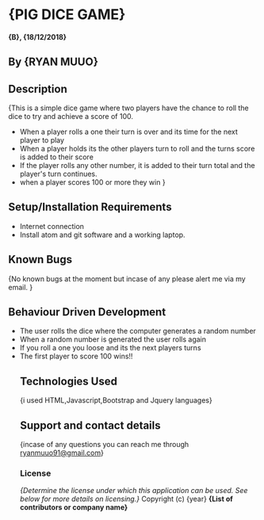 # {PIG DICE GAME}

#### {B}, {18/12/2018}

## By **{RYAN MUUO}**

## Description

{This is a simple dice game where two players have the chance to roll the dice to try and achieve a score of 100.

-   When a player rolls a one their turn is over and its time for the next player to play
-   When a player holds its the other players turn to roll and the turns score is added to their score
-   If the player rolls any other number, it is added to their turn total and the player's turn continues.
-   when a player scores 100 or more they win }

## Setup/Installation Requirements

-   Internet connection
-   Install atom and git software and a working laptop.

## Known Bugs

{No known bugs at the moment but incase of any please alert me via my email. }

## Behaviour Driven Development

-   The user rolls the dice where the computer generates a random number
-   When a random number is generated the user rolls again
-   If you roll a one you loose and its the next players turns
-   The first player to score 100 wins!!
    ## Technologies Used
    {i used HTML,Javascript,Bootstrap and Jquery languages}
    ## Support and contact details
    {incase of any questions you can reach me through ryanmuuo91@gmail.com}
    ### License
    _{Determine the license under which this application can be used.  See below for more details on licensing.}_
    Copyright (c) {year} **{List of contributors or company name}**
